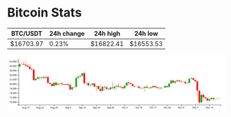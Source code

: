 # Bitcoin Stats

BTC/USDT|24h change|24h high|24h low|
|---|---|---|---|
|$16703.97|0.23%|$16822.41|$16553.53|

<img src="./chart.svg">
